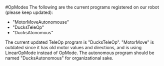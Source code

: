 #OpModes
The following are the current programs registered on our robot (please keep updated):
* "MotorMoveAutonomouse"
* "DucksTeleOp"
* "DucksAtonomous"

The current updated TeleOp program is "DucksTeleOp". "MotorMove" is outdated since it has old motor values and directions, and is using LinearOpMode instead of OpMode.
The autonomous program should be named "DucksAutonomous" for organizational sake.
